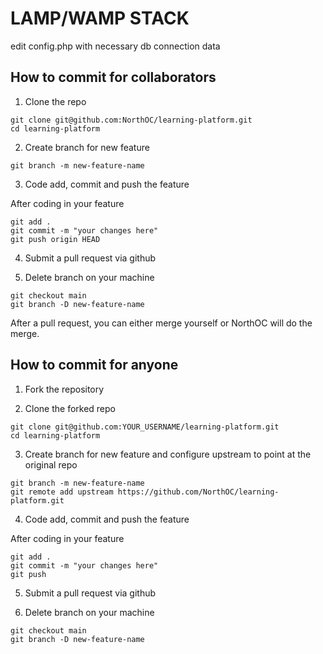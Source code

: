 # LAMP/WAMP STACK

edit config.php with necessary db connection data

## How to commit for collaborators

1. Clone the repo

``` git
git clone git@github.com:NorthOC/learning-platform.git
cd learning-platform
```

2. Create branch for new feature

``` git
git branch -m new-feature-name
```

3. Code add, commit and push the feature

After coding in your feature

``` git
git add .
git commit -m "your changes here"
git push origin HEAD
```

4. Submit a pull request via github

5. Delete branch on your machine

``` git
git checkout main
git branch -D new-feature-name
```

After a pull request, you can either merge yourself or NorthOC will do the merge.

## How to commit for anyone

1. Fork the repository

2. Clone the forked repo

``` git
git clone git@github.com:YOUR_USERNAME/learning-platform.git
cd learning-platform
```

3. Create branch for new feature and configure upstream to point at the original repo

``` git
git branch -m new-feature-name
git remote add upstream https://github.com/NorthOC/learning-platform.git
```

4. Code add, commit and push the feature

After coding in your feature

``` git
git add .
git commit -m "your changes here"
git push
```

5. Submit a pull request via github

5. Delete branch on your machine

``` git
git checkout main
git branch -D new-feature-name
```